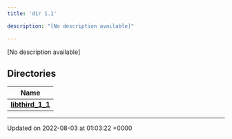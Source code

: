 ```yaml
---
title: 'dir 1.1'

description: "[No description available]"

---
```







[No description available]

## Directories

| Name           |
| -------------- |
| **[libthird_1_1](/documentation/code/main/files/dir_404dddf948d639801131044e7afc9e95/#dir-libthird-1-1)**  |






-------------------------------

Updated on 2022-08-03 at 01:03:22 +0000
